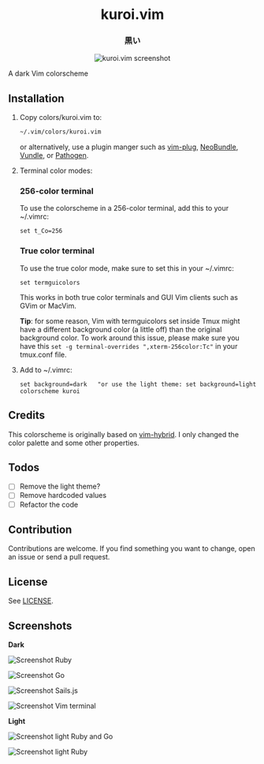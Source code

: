 <div align="center">
  <h1>
    kuroi.vim
  </h1>
  <h3>
    黒い
  </h3>

  ![kuroi.vim screenshot](https://user-images.githubusercontent.com/16504838/55715302-c005ab00-59f4-11e9-9c62-0aa4221f9cf8.png)
</div>

A dark Vim colorscheme

## Installation

1.  Copy colors/kuroi.vim to:

    ```bash
    ~/.vim/colors/kuroi.vim
    ```

    or alternatively, use a plugin manger such as
    [vim-plug](https://github.com/junegunn/vim-plug),
    [NeoBundle](https://github.com/Shougo/neobundle.vim),
    [Vundle](https://github.com/gmarik/Vundle.vim), or
    [Pathogen](https://github.com/tpope/vim-pathogen).

2.  Terminal color modes:

    ### 256-color terminal

    To use the colorscheme in a 256-color terminal, add this to your ~/.vimrc:

    ```vim
    set t_Co=256
    ```

    ### True color terminal

    To use the true color mode, make sure to set this in your ~/.vimrc:

    ```vim
    set termguicolors
    ```

    This works in both true color terminals and GUI Vim clients such as GVim or
    MacVim.

    **Tip**: for some reason, Vim with termguicolors set inside Tmux might have
    a different background color (a little off) than the original background
    color. To work around this issue, please make sure you have this `set -g
    terminal-overrides ",xterm-256color:Tc"` in your tmux.conf file.

3.  Add to ~/.vimrc:

    ```vim
    set background=dark   "or use the light theme: set background=light
    colorscheme kuroi
    ```

## Credits

This colorscheme is originally based on
[vim-hybrid](https://github.com/w0ng/vim-hybrid). I only changed the color
palette and some other properties.

## Todos

- [ ] Remove the light theme?
- [ ] Remove hardcoded values
- [ ] Refactor the code

## Contribution

Contributions are welcome. If you find something you want to change, open an
issue or send a pull request.

## License

See [LICENSE](https://github.com/aonemd/kuroi.vim/blob/master/LICENSE).

## Screenshots

**Dark**

![Screenshot Ruby](https://user-images.githubusercontent.com/16504838/55748221-5f02c500-5a3e-11e9-91ed-84e6095ddbf2.png)

![Screenshot Go](https://user-images.githubusercontent.com/16504838/55747648-054dcb00-5a3d-11e9-9c1f-74dd895d4670.png)

![Screenshot Sails.js](https://user-images.githubusercontent.com/16504838/55747682-11398d00-5a3d-11e9-87e4-e6a16332688b.png)

![Screenshot Vim terminal](https://user-images.githubusercontent.com/16504838/58362903-26f3fc00-7e9d-11e9-9b00-cdbdfa8b4e77.png)

**Light**

![Screenshot light Ruby and Go](https://user-images.githubusercontent.com/16504838/55748313-a0937000-5a3e-11e9-832d-4848d23d4621.png)

![Screenshot light Ruby](https://user-images.githubusercontent.com/16504838/55748435-f700ae80-5a3e-11e9-9038-99114d8a9ab9.png)
